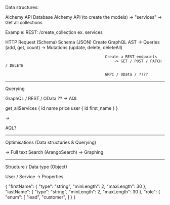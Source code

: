 Data structures:

Alchemy API 					Database				Alchemy API
(to create the models) 		-> 		"services"		-> 		Get all collections

Example:
REST: /create_collection 
ex. services

HTTP Request (Schema)				Schema (JSON)			Create GraphQL AST
													-> Queries (add, get, count)
													-> Mutations (update, delete, deleteAll)
												
												Create a REST endpoints
													-> GET / POST / PATCH / DELETE

												GRPC / OData / ????

------

Querying 

GraphQL / REST / OData ?? -> AQL


get_allServices 
{
	id
	name
	price
	user {
		id
		first_name
	}
}

->

AQL?

------

Optimisations (Data structuries & Querying)

-> Full text Search (ArangoSearch)
-> Graphing


------

Structure / Data type (Object)

User / Service 
	-> Properties



{
	"firstName": {
		"type": "string",
		"minLength": 2,
		"maxLength": 30
	},
	"lastName": {
		"type": "string",
		"minLength": 2,
		"maxLength": 30
	},
	"role": {
		"enum": [
			"lead",
			"customer",
		]
	}
}